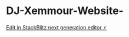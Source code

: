 # DJ-Xemmour-Website-

[Edit in StackBlitz next generation editor ⚡️](https://stackblitz.com/~/github.com/beingsolo/DJ-Xemmour-Website-)